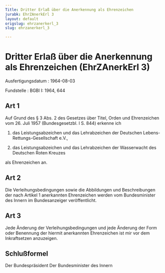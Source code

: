 ```yaml
---
Title: Dritter Erlaß über die Anerkennung als Ehrenzeichen
jurabk: EhrZAnerkErl 3
layout: default
origslug: ehrzanerkerl_3
slug: ehrzanerkerl_3

---
```


# Dritter Erlaß über die Anerkennung als Ehrenzeichen (EhrZAnerkErl 3)

Ausfertigungsdatum
:   1964-08-03

Fundstelle
:   BGBl I: 1964, 644

## Art 1

Auf Grund des § 3 Abs. 2 des Gesetzes über Titel, Orden und
Ehrenzeichen vom 26. Juli 1957 (Bundesgesetzbl. I S. 844) erkenne ich

1.  das Leistungsabzeichen und das Lehrabzeichen der Deutschen Lebens-
    Rettungs-Gesellschaft e.V.,


2.  das Leistungsabzeichen und das Lehrabzeichen der Wasserwacht des
    Deutschen Roten Kreuzes



als Ehrenzeichen an.

## Art 2

Die Verleihungsbedingungen sowie die Abbildungen und Beschreibungen
der nach Artikel 1 anerkannten Ehrenzeichen werden vom Bundesminister
des Innern im Bundesanzeiger veröffentlicht.

## Art 3

Jede Änderung der Verleihungsbedingungen und jede Änderung der Form
oder Benennung der hiermit anerkannten Ehrenzeichen ist mir vor dem
Inkraftsetzen anzuzeigen.

## Schlußformel

Der Bundespräsident
Der Bundesminister des Innern

